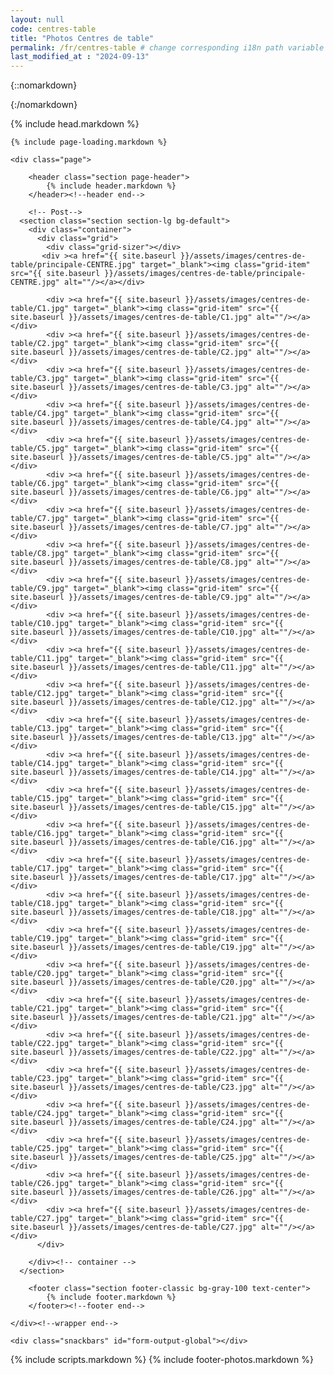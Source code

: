 ```yaml
---
layout: null
code: centres-table
title: "Photos Centres de table"
permalink: /fr/centres-table # change corresponding i18n path variable if permalink changed here!
last_modified_at : "2024-09-13"
---
```

{::nomarkdown}
<!DOCTYPE html>
{:/nomarkdown}
<html class="wide wow-animation" lang="fr">
{% include head.markdown %}

<body>
	
	{% include page-loading.markdown %}

	<div class="page">
			
		<header class="section page-header">
			{% include header.markdown %}
		</header><!--header end-->

		<!-- Post-->
      <section class="section section-lg bg-default">
        <div class="container">
          <div class="grid">
            <div class="grid-sizer"></div>
           <div ><a href="{{ site.baseurl }}/assets/images/centres-de-table/principale-CENTRE.jpg" target="_blank"><img class="grid-item" src="{{ site.baseurl }}/assets/images/centres-de-table/principale-CENTRE.jpg" alt=""/></a></div>

            <div ><a href="{{ site.baseurl }}/assets/images/centres-de-table/C1.jpg" target="_blank"><img class="grid-item" src="{{ site.baseurl }}/assets/images/centres-de-table/C1.jpg" alt=""/></a></div>
            <div ><a href="{{ site.baseurl }}/assets/images/centres-de-table/C2.jpg" target="_blank"><img class="grid-item" src="{{ site.baseurl }}/assets/images/centres-de-table/C2.jpg" alt=""/></a></div>
            <div ><a href="{{ site.baseurl }}/assets/images/centres-de-table/C3.jpg" target="_blank"><img class="grid-item" src="{{ site.baseurl }}/assets/images/centres-de-table/C3.jpg" alt=""/></a></div>
            <div ><a href="{{ site.baseurl }}/assets/images/centres-de-table/C4.jpg" target="_blank"><img class="grid-item" src="{{ site.baseurl }}/assets/images/centres-de-table/C4.jpg" alt=""/></a></div>
            <div ><a href="{{ site.baseurl }}/assets/images/centres-de-table/C5.jpg" target="_blank"><img class="grid-item" src="{{ site.baseurl }}/assets/images/centres-de-table/C5.jpg" alt=""/></a></div>
            <div ><a href="{{ site.baseurl }}/assets/images/centres-de-table/C6.jpg" target="_blank"><img class="grid-item" src="{{ site.baseurl }}/assets/images/centres-de-table/C6.jpg" alt=""/></a></div>
            <div ><a href="{{ site.baseurl }}/assets/images/centres-de-table/C7.jpg" target="_blank"><img class="grid-item" src="{{ site.baseurl }}/assets/images/centres-de-table/C7.jpg" alt=""/></a></div>
            <div ><a href="{{ site.baseurl }}/assets/images/centres-de-table/C8.jpg" target="_blank"><img class="grid-item" src="{{ site.baseurl }}/assets/images/centres-de-table/C8.jpg" alt=""/></a></div>
            <div ><a href="{{ site.baseurl }}/assets/images/centres-de-table/C9.jpg" target="_blank"><img class="grid-item" src="{{ site.baseurl }}/assets/images/centres-de-table/C9.jpg" alt=""/></a></div>
            <div ><a href="{{ site.baseurl }}/assets/images/centres-de-table/C10.jpg" target="_blank"><img class="grid-item" src="{{ site.baseurl }}/assets/images/centres-de-table/C10.jpg" alt=""/></a></div>
            <div ><a href="{{ site.baseurl }}/assets/images/centres-de-table/C11.jpg" target="_blank"><img class="grid-item" src="{{ site.baseurl }}/assets/images/centres-de-table/C11.jpg" alt=""/></a></div>
            <div ><a href="{{ site.baseurl }}/assets/images/centres-de-table/C12.jpg" target="_blank"><img class="grid-item" src="{{ site.baseurl }}/assets/images/centres-de-table/C12.jpg" alt=""/></a></div>
            <div ><a href="{{ site.baseurl }}/assets/images/centres-de-table/C13.jpg" target="_blank"><img class="grid-item" src="{{ site.baseurl }}/assets/images/centres-de-table/C13.jpg" alt=""/></a></div>
            <div ><a href="{{ site.baseurl }}/assets/images/centres-de-table/C14.jpg" target="_blank"><img class="grid-item" src="{{ site.baseurl }}/assets/images/centres-de-table/C14.jpg" alt=""/></a></div>
            <div ><a href="{{ site.baseurl }}/assets/images/centres-de-table/C15.jpg" target="_blank"><img class="grid-item" src="{{ site.baseurl }}/assets/images/centres-de-table/C15.jpg" alt=""/></a></div>
            <div ><a href="{{ site.baseurl }}/assets/images/centres-de-table/C16.jpg" target="_blank"><img class="grid-item" src="{{ site.baseurl }}/assets/images/centres-de-table/C16.jpg" alt=""/></a></div>
            <div ><a href="{{ site.baseurl }}/assets/images/centres-de-table/C17.jpg" target="_blank"><img class="grid-item" src="{{ site.baseurl }}/assets/images/centres-de-table/C17.jpg" alt=""/></a></div>            
            <div ><a href="{{ site.baseurl }}/assets/images/centres-de-table/C18.jpg" target="_blank"><img class="grid-item" src="{{ site.baseurl }}/assets/images/centres-de-table/C18.jpg" alt=""/></a></div>
            <div ><a href="{{ site.baseurl }}/assets/images/centres-de-table/C19.jpg" target="_blank"><img class="grid-item" src="{{ site.baseurl }}/assets/images/centres-de-table/C19.jpg" alt=""/></a></div>
            <div ><a href="{{ site.baseurl }}/assets/images/centres-de-table/C20.jpg" target="_blank"><img class="grid-item" src="{{ site.baseurl }}/assets/images/centres-de-table/C20.jpg" alt=""/></a></div>
            <div ><a href="{{ site.baseurl }}/assets/images/centres-de-table/C21.jpg" target="_blank"><img class="grid-item" src="{{ site.baseurl }}/assets/images/centres-de-table/C21.jpg" alt=""/></a></div>
            <div ><a href="{{ site.baseurl }}/assets/images/centres-de-table/C22.jpg" target="_blank"><img class="grid-item" src="{{ site.baseurl }}/assets/images/centres-de-table/C22.jpg" alt=""/></a></div>
            <div ><a href="{{ site.baseurl }}/assets/images/centres-de-table/C23.jpg" target="_blank"><img class="grid-item" src="{{ site.baseurl }}/assets/images/centres-de-table/C23.jpg" alt=""/></a></div>
            <div ><a href="{{ site.baseurl }}/assets/images/centres-de-table/C24.jpg" target="_blank"><img class="grid-item" src="{{ site.baseurl }}/assets/images/centres-de-table/C24.jpg" alt=""/></a></div>
            <div ><a href="{{ site.baseurl }}/assets/images/centres-de-table/C25.jpg" target="_blank"><img class="grid-item" src="{{ site.baseurl }}/assets/images/centres-de-table/C25.jpg" alt=""/></a></div>            
            <div ><a href="{{ site.baseurl }}/assets/images/centres-de-table/C26.jpg" target="_blank"><img class="grid-item" src="{{ site.baseurl }}/assets/images/centres-de-table/C26.jpg" alt=""/></a></div>
            <div ><a href="{{ site.baseurl }}/assets/images/centres-de-table/C27.jpg" target="_blank"><img class="grid-item" src="{{ site.baseurl }}/assets/images/centres-de-table/C27.jpg" alt=""/></a></div>
          </div>

        </div><!-- container -->
      </section>

		<footer class="section footer-classic bg-gray-100 text-center">
			{% include footer.markdown %}
		</footer><!--footer end-->

	</div><!--wrapper end-->

	<div class="snackbars" id="form-output-global"></div>
{% include scripts.markdown %}
{% include footer-photos.markdown %}

</body>

</html>

